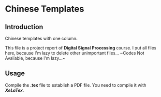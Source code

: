 # Chinese Templates

## Introduction
Chinese templates with one column.

This file is a project report of __Digital Signal Processing__ course. 
I put all files here, because I'm lazy to delete other unimportant files...
~Codes Not Avaliable, because I'm lazy...~

## Usage
Compile the __.tex__ file to establish a PDF file. You need to compile it with ___XeLaTex___.
